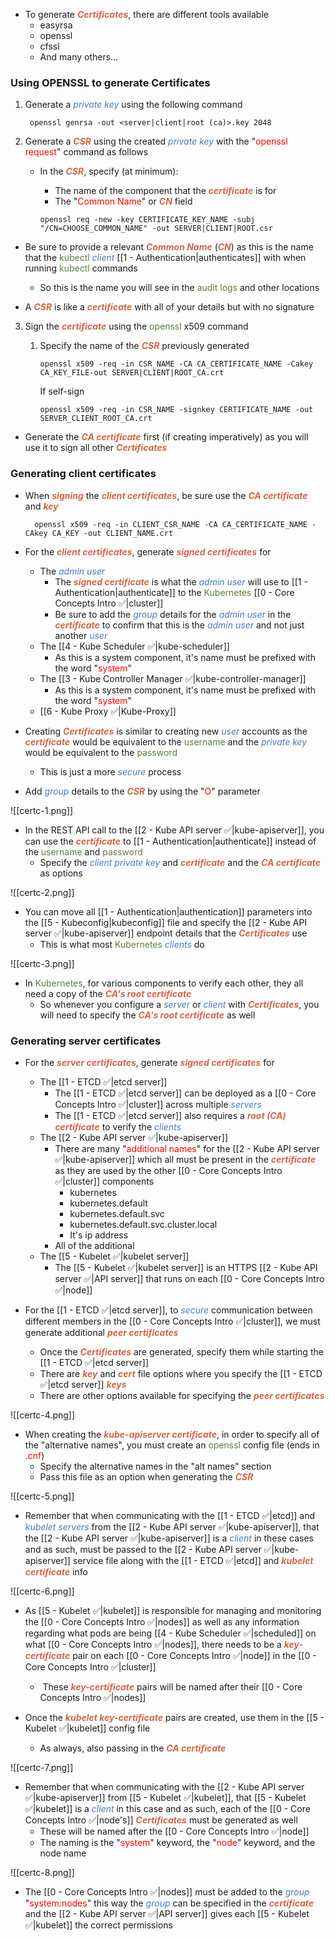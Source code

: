 - To generate <b><i><span style="color:#d46644">Certificates</span></i></b>, there are different tools available
	- easyrsa
	- openssl
	- cfssl
	- And many others…

### Using OPENSSL to generate Certificates

1. Generate a <i><span style="color:#477bbe">private key</span></i> using the following command

		openssl genrsa -out <server|client|root (ca)>.key 2048

2. Generate a <b><i><span style="color:#d46644">CSR</span></i></b> using the created <i><span style="color:#477bbe">private key</span></i> with the "<span style="color:red">openssl request</span>" command as follows
	- In the <b><i><span style="color:#d46644">CSR</span></i></b>, specify (at minimum):
		- The name of the component that the <b><i><span style="color:#d46644">certificate</span></i></b> is for
		- The "<span style="color:red">Common Name</span>" or <b><i><span style="color:#d46644">CN</span></i></b> field

		`openssl req -new -key CERTIFICATE_KEY_NAME -subj "/CN=CHOOSE_COMMON_NAME" -out SERVER|CLIENT|ROOT.csr`

- Be sure to provide a relevant <b><i><span style="color:#d46644">Common Name</span></i></b> (<b><i><span style="color:#d46644">CN</span></i></b>) as this is the name that the <span style="color:#5c7e3e">kubectl</span> <i><span style="color:#477bbe">client</span></i> [[1 - Authentication|authenticates]] with when running <span style="color:#5c7e3e">kubectl</span> commands
	- So this is the name you will see in the <span style="color:#5c7e3e">audit logs</span> and other locations

- A <b><i><span style="color:#d46644">CSR</span></i></b> is like a <b><i><span style="color:#d46644">certificate</span></i></b> with all of your details but with no signature

3. Sign the <b><i><span style="color:#d46644">certificate</span></i></b> using the <span style="color:#5c7e3e">openssl</span> x509 command
	1. Specify the name of the <b><i><span style="color:#d46644">CSR</span></i></b> previously generated

		`openssl x509 -req -in CSR_NAME -CA CA_CERTIFICATE_NAME -Cakey CA_KEY_FILE-out SERVER|CLIENT|ROOT_CA.crt`

		If self-sign

		`openssl x509 -req -in CSR_NAME -signkey CERTIFICATE_NAME -out SERVER_CLIENT_ROOT_CA.crt`

- Generate the <b><i><span style="color:#d46644">CA certificate</span></i></b> first (if creating imperatively) as you will use it to sign all other <b><i><span style="color:#d46644">Certificates</span></i></b>

### Generating client certificates

- When <b><i><span style="color:#d46644">signing</span></i></b> the <b><i><span style="color:#d46644">client certificates</span></i></b>, be sure use the <b><i><span style="color:#d46644">CA certificate</span></i></b> and <b><i><span style="color:#d46644">key</span></i></b>

		openssl x509 -req -in CLIENT_CSR_NAME -CA CA_CERTIFICATE_NAME -CAkey CA_KEY -out CLIENT_NAME.crt

- For the <b><i><span style="color:#d46644">client certificates</span></i></b>, generate <b><i><span style="color:#d46644">signed certificates</span></i></b> for
	- The <i><span style="color:#477bbe">admin user</span></i>
		- The <b><i><span style="color:#d46644">signed certificate</span></i></b> is what the <i><span style="color:#477bbe">admin user</span></i> will use to [[1 - Authentication|authenticate]] to the <span style="color:#5c7e3e">Kubernetes</span> [[0 - Core Concepts Intro ✅|cluster]]
		- Be sure to add the <i><span style="color:#477bbe">group</span></i> details for the <i><span style="color:#477bbe">admin user</span></i> in the <b><i><span style="color:#d46644">certificate</span></i></b> to confirm that this is the <i><span style="color:#477bbe">admin user</span></i> and not just another <i><span style="color:#477bbe">user</span></i>
	- The [[4 - Kube Scheduler ✅|kube-scheduler]]
		- As this is a system component, it's name must be prefixed with the word "<span style="color:red">system</span>"
	- The [[3 - Kube Controller Manager ✅|kube-controller-manager]]
		- As this is a system component, it's name must be prefixed with the word "<span style="color:red">system</span>"
	- [[6 - Kube Proxy ✅|Kube-Proxy]]

- Creating <b><i><span style="color:#d46644">Certificates</span></i></b> is similar to creating new <i><span style="color:#477bbe">user</span></i> accounts as the <b><i><span style="color:#d46644">certificate</span></i></b> would be equivalent to the <span style="color:#5c7e3e">username</span> and the <i><span style="color:#477bbe">private key</span></i> would be equivalent to the <span style="color:#5c7e3e">password</span>
	- This is just a more <i><span style="color:#477bbe">secure</span></i> process

- Add <i><span style="color:#477bbe">group</span></i> details to the <b><i><span style="color:#d46644">CSR</span></i></b> by using the "<span style="color:red">O</span>" parameter

![[certc-1.png]]

- In the REST API call to the [[2 - Kube API server ✅|kube-apiserver]], you can use the <b><i><span style="color:#d46644">certificate</span></i></b> to [[1 - Authentication|authenticate]] instead of the <span style="color:#5c7e3e">username</span> and <span style="color:#5c7e3e">password</span>
	- Specify the <i><span style="color:#477bbe">client private key</span></i> and <b><i><span style="color:#d46644">certificate</span></i></b> and the <b><i><span style="color:#d46644">CA certificate</span></i></b> as options

![[certc-2.png]]

- You can move all [[1 - Authentication|authentication]] parameters into the [[5 - Kubeconfig|kubeconfig]] file and specify the [[2 - Kube API server ✅|kube-apiserver]] endpoint details that the <b><i><span style="color:#d46644">Certificates</span></i></b> use
	- This is what most <span style="color:#5c7e3e">Kubernetes</span> <i><span style="color:#477bbe">clients</span></i> do

![[certc-3.png]]

- In <span style="color:#5c7e3e">Kubernetes</span>, for various components to verify each other, they all need a copy of the <b><i><span style="color:#d46644">CA's root certificate</span></i></b>
	- So whenever you configure a <i><span style="color:#477bbe">server</span></i> or <i><span style="color:#477bbe">client</span></i> with <b><i><span style="color:#d46644">Certificates</span></i></b>, you will need to specify the <b><i><span style="color:#d46644">CA's root certificate</span></i></b> as well

### Generating server certificates

- For the <b><i><span style="color:#d46644">server certificates</span></i></b>, generate <b><i><span style="color:#d46644">signed certificates</span></i></b> for
	- The [[1 - ETCD ✅|etcd server]]
		- The [[1 - ETCD ✅|etcd server]] can be deployed as a [[0 - Core Concepts Intro ✅|cluster]] across multiple <i><span style="color:#477bbe">servers</span></i>
		- The [[1 - ETCD ✅|etcd server]] also requires a <b><i><span style="color:#d46644">root (CA) certificate</span></i></b> to verify the <i><span style="color:#477bbe">clients</span></i>
	- The [[2 - Kube API server ✅|kube-apiserver]]
		- There are many "<span style="color:red">additional names</span>" for the [[2 - Kube API server ✅|kube-apiserver]] which all must be present in the <b><i><span style="color:#d46644">certificate</span></i></b> as they are used by the other [[0 - Core Concepts Intro ✅|cluster]] components
			- kubernetes
			- kubernetes.default
			- kubernetes.default.svc
			- kubernetes.default.svc.cluster.local
			- It's ip address
		- All of the additional
	- The [[5 - Kubelet ✅|kubelet server]]
		- The [[5 - Kubelet ✅|kubelet server]] is an HTTPS [[2 - Kube API server ✅|API server]] that runs on each [[0 - Core Concepts Intro ✅|node]]

- For the [[1 - ETCD ✅|etcd server]], to <i><span style="color:#477bbe">secure</span></i> communication between different members in the [[0 - Core Concepts Intro ✅|cluster]], we must generate additional <b><i><span style="color:#d46644">peer certificates</span></i></b>
	- Once the <b><i><span style="color:#d46644">Certificates</span></i></b> are generated, specify them while starting the [[1 - ETCD ✅|etcd server]]
	- There are <b><i><span style="color:#d46644">key</span></i></b> and <b><i><span style="color:#d46644">cert</span></i></b> file options where you specify the [[1 - ETCD ✅|etcd server]] <b><i><span style="color:#d46644">keys</span></i></b>
	- There are other options available for specifying the <b><i><span style="color:#d46644">peer certificates</span></i></b>

![[certc-4.png]]

- When creating the <b><i><span style="color:#d46644">kube-apiserver certificate</span></i></b>, in order to specify all of the "alternative names", you must create an <span style="color:#5c7e3e">openssl</span> config file (ends in <span style="color:red">.cnf</span>)
	- Specify the alternative names in the "alt names" section
	- Pass this file as an option when generating the <b><i><span style="color:#d46644">CSR</span></i></b>

![[certc-5.png]]

- Remember that when communicating with the [[1 - ETCD ✅|etcd]] and <i><span style="color:#477bbe">kubelet servers</span></i> from the [[2 - Kube API server ✅|kube-apiserver]], that the [[2 - Kube API server ✅|kube-apiserver]] is a <i><span style="color:#477bbe">client</span></i> in these cases and as such, must be passed to the [[2 - Kube API server ✅|kube-apiserver]] service file along with the [[1 - ETCD ✅|etcd]] and <b><i><span style="color:#d46644">kubelet certificate</span></i></b> info

![[certc-6.png]]

- As [[5 - Kubelet ✅|kubelet]] is responsible for managing and monitoring the [[0 - Core Concepts Intro ✅|nodes]] as well as any information regarding what pods are being [[4 - Kube Scheduler ✅|scheduled]] on what [[0 - Core Concepts Intro ✅|nodes]], there needs to be a <b><i><span style="color:#d46644">key-certificate</span></i></b> pair on each [[0 - Core Concepts Intro ✅|node]] in the [[0 - Core Concepts Intro ✅|cluster]]
	-  These <b><i><span style="color:#d46644">key-certificate</span></i></b> pairs will be named after their [[0 - Core Concepts Intro ✅|nodes]]

- Once the <b><i><span style="color:#d46644">kubelet key-certificate</span></i></b> pairs are created, use them in the [[5 - Kubelet ✅|kubelet]] config file
	- As always, also passing in the <b><i><span style="color:#d46644">CA certificate</span></i></b>

![[certc-7.png]]

- Remember that when communicating with the [[2 - Kube API server ✅|kube-apiserver]] from [[5 - Kubelet ✅|kubelet]], that [[5 - Kubelet ✅|kubelet]] is a <i><span style="color:#477bbe">client</span></i> in this case and as such, each of the [[0 - Core Concepts Intro ✅|node's]] <b><i><span style="color:#d46644">Certificates</span></i></b> must be generated as well
	- These will be named after the [[0 - Core Concepts Intro ✅|node]]
	- The naming is the "<span style="color:red">system</span>" keyword, the "<span style="color:red">node</span>" keyword, and the node name

![[certc-8.png]]

- The [[0 - Core Concepts Intro ✅|nodes]] must be added to the <i><span style="color:#477bbe">group</span></i> "<span style="color:red">system:nodes</span>" this way the <i><span style="color:#477bbe">group</span></i> can be specified in the <b><i><span style="color:#d46644">certificate</span></i></b> and the [[2 - Kube API server ✅|API server]] gives each [[5 - Kubelet ✅|kubelet]] the correct permissions